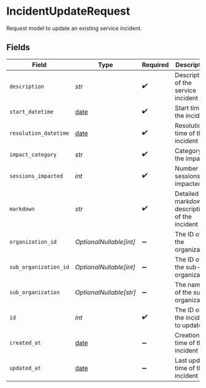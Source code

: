 # IncidentUpdateRequest

Request model to update an existing service incident.


## Fields

| Field                                                                | Type                                                                 | Required                                                             | Description                                                          | Example                                                              |
| -------------------------------------------------------------------- | -------------------------------------------------------------------- | -------------------------------------------------------------------- | -------------------------------------------------------------------- | -------------------------------------------------------------------- |
| `description`                                                        | *str*                                                                | :heavy_check_mark:                                                   | Description of the service incident                                  | Service outage in region X                                           |
| `start_datetime`                                                     | [date](https://docs.python.org/3/library/datetime.html#date-objects) | :heavy_check_mark:                                                   | Start time of the incident                                           | 2023-10-01T08:00:00Z                                                 |
| `resolution_datetime`                                                | [date](https://docs.python.org/3/library/datetime.html#date-objects) | :heavy_check_mark:                                                   | Resolution time of the incident                                      | 2023-10-01T12:00:00Z                                                 |
| `impact_category`                                                    | *str*                                                                | :heavy_check_mark:                                                   | Category of the impact                                               | High                                                                 |
| `sessions_impacted`                                                  | *int*                                                                | :heavy_check_mark:                                                   | Number of sessions impacted                                          | 1500                                                                 |
| `markdown`                                                           | *str*                                                                | :heavy_check_mark:                                                   | Detailed markdown description of the incident                        | **Incident Details**                                                 |
| `organization_id`                                                    | *OptionalNullable[int]*                                              | :heavy_minus_sign:                                                   | The ID of the organization                                           | 123                                                                  |
| `sub_organization_id`                                                | *OptionalNullable[int]*                                              | :heavy_minus_sign:                                                   | The ID of the sub-organization                                       | 456                                                                  |
| `sub_organization`                                                   | *OptionalNullable[str]*                                              | :heavy_minus_sign:                                                   | The name of the sub-organization                                     | SubOrg A                                                             |
| `id`                                                                 | *int*                                                                | :heavy_check_mark:                                                   | The ID of the incident to update                                     | 1                                                                    |
| `created_at`                                                         | [date](https://docs.python.org/3/library/datetime.html#date-objects) | :heavy_minus_sign:                                                   | Creation time of the incident                                        | 2023-10-01T08:00:00Z                                                 |
| `updated_at`                                                         | [date](https://docs.python.org/3/library/datetime.html#date-objects) | :heavy_minus_sign:                                                   | Last update time of the incident                                     | 2023-10-01T08:00:00Z                                                 |